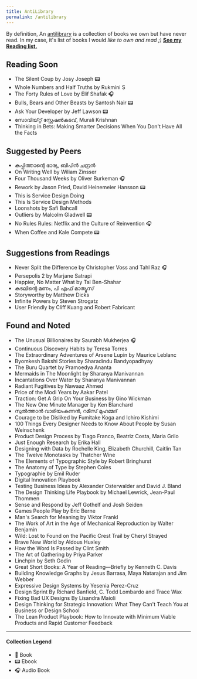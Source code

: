 ```yaml
---
title: AntiLibrary
permalink: /antilibrary
---
```

By definition, An [antilibrary](https://fs.blog/the-antilibrary/) is a collection of books we own but have never read. In my case, it's list of books I would *like to own and read ;)* <a href="/library"><b>See my Reading list.</b></a>

## Reading Soon
- The Silent Coup by Josy Joseph 📟
- Whole Numbers and Half Truths by Rukmini S
- The Forty Rules of Love by Elif Shafak 🎧
- Bulls, Bears and Other Beasts by Santosh Nair 📟
- Ask Your Developer by Jeff Lawson 📟
- സോവിയ്റ്റ് സ്റ്റേഷന്‍കടവ്, Murali Krishnan
- Thinking in Bets: Making Smarter Decisions When You Don't Have All the Facts

## Suggested by Peers
- കപ്പിത്താന്റെ ഭാര്യ, ബിപിൻ ചന്ദ്രൻ
- On Writing Well by Wiliam Zinsser
- Four Thousand Weeks by Oliver Burkeman 🎧
- Rework by Jason Fried, David Heinemeier Hansson 📟
- This is Service Design Doing
- This Is Service Design Methods
- Loonshots by Safi Bahcall
- Outliers by Malcolm Gladwell 📟
- No Rules Rules: Netflix and the Culture of Reinvention 🎧
- When Coffee and Kale Compete 📟

## Suggestions from Readings
- Never Split the Difference by Christopher Voss and Tahl Raz 🎧
- Persepolis 2 by Marjane Satrapi
- Happier, No Matter What by Tal Ben-Shahar 
- കടലിന്റെ മണം, പി എഫ് മാത്യൂസ്
- Storyworthy by Matthew Dicks
- Infinite Powers by Steven Strogatz
- User Friendly by Cliff Kuang and Robert Fabricant 

## Found and Noted
- The Unusual Billionaires by Saurabh Mukherjea 🎧
- Continuous Discovery Habits by Teresa Torres
- The Extraordinary Adventures of Arsene Lupin by Maurice Leblanc
- Byomkesh Bakshi Stories by Sharadindu Bandyopadhyay
- The Buru Quartet by Pramoedya Ananta
- Mermaids in The Moonlight by Sharanya Manivannan
- Incantations Over Water by Sharanya Manivannan
- Radiant Fugitives by Nawaaz Ahmed
- Price of the Modi Years by Aakar Patel
- Traction: Get A Grip On Your Business by Gino Wickman
- The New One Minute Manager by Ken Blanchard
- സുൽത്താൻ വാരിയംകുന്നൻ, റമീസ് മുഹമ്മദ്
- Courage to be Disliked by Fumitake Koga and Ichiro Kishimi
- 100 Things Every Designer Needs to Know About People by Susan Weinschenk
- Product Design Process by Tiago Franco, Beatriz Costa, Maria Grilo
- Just Enough Research by Erika Hall
- Designing with Data by Rochelle King, Elizabeth Churchill, Caitlin Tan 
- The Twelve Monotasks by Thatcher Wine
- The Elements of Typographic Style by Robert Bringhurst
- The Anatomy of Type by Stephen Coles
- Typographie by Emil Ruder
- Digital Innovation Playbook
- Testing Business Ideas by Alexander Osterwalder and David J. Bland
- The Design Thinking Life Playbook by  Michael Lewrick, Jean-Paul Thommen
- Sense and Respond by Jeff Gothelf and Josh Seiden
- Games People Play by Eric Berne
- Man's Search for Meaning by Viktor Frankl
- The Work of Art in the Age of Mechanical Reproduction by Walter Benjamin
- Wild: Lost to Found on the Pacific Crest Trail by Cheryl Strayed
- Brave New World by Aldous Huxley
- How the Word Is Passed by Clint Smith
- The Art of Gathering by Priya Parker
- Linchpin by Seth Godin
- Great Short Books: A Year of Reading—Briefly by Kenneth C. Davis
- Building Knowledge Graphs by Jesus Barrasa, Maya Natarajan and Jim Webber
- Expressive Design Systems by Yesenia Perez-Cruz
- Design Sprint By Richard Banfield, C. Todd Lombardo and Trace Wax
- Fixing Bad UX Designs By Lisandra Maioli
- Design Thinking for Strategic Innovation: What They Can't Teach You at Business or Design School
- The Lean Product Playbook: How to Innovate with Minimum Viable Products and Rapid Customer Feedback

---

#### Collection Legend

- 📖 Book
- 📟 Ebook
- 🎧 Audio Book